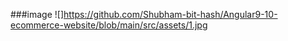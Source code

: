 ###image
![]https://github.com/Shubham-bit-hash/Angular9-10-ecommerce-website/blob/main/src/assets/1.jpg
